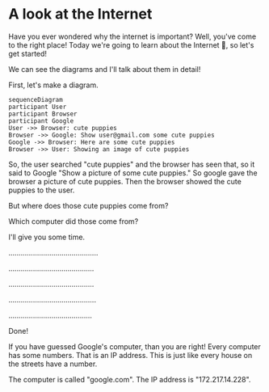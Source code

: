 # A look at the Internet #

Have you ever wondered why the internet is important? Well, you've come to the right place! Today we're going to learn about the Internet 📶, so let's get started!

We can see the diagrams and I'll talk about them in detail!

First, let's make a diagram.

```mermaid
sequenceDiagram
participant User
participant Browser
participant Google
User ->> Browser: cute puppies
Browser ->> Google: Show user@gmail.com some cute puppies
Google ->> Browser: Here are some cute puppies
Browser ->> User: Showing an image of cute puppies
```

So, the user searched "cute puppies" and the browser has seen that, so it said to Google 
"Show a picture of some cute puppies." So google gave the browser a picture of cute puppies. Then the browser showed the cute puppies to the user.

But where does those cute puppies come from?

Which computer did those come from?

I'll give you some time.

............................................

..........................................

..........................................

...........................................

.........................................

Done!

If you have guessed Google's computer, than you are right! Every computer has some numbers. That is an IP address. This is just
like every house on the streets have a number.

The computer is called "google.com". The IP address is "172.217.14.228".
